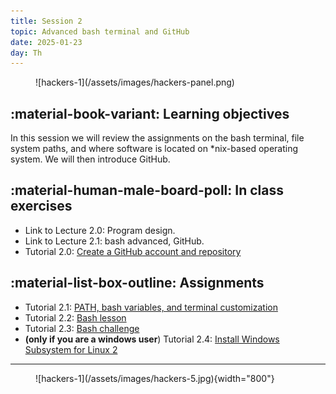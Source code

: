 ```yaml
---
title: Session 2
topic: Advanced bash terminal and GitHub
date: 2025-01-23
day: Th
---
```


<figure markdown="span">
  ![hackers-1](/assets/images/hackers-panel.png)
</figure>

## :material-book-variant: Learning objectives

In this session we will review the assignments on the bash terminal, 
file system paths, and where software is located on \*nix-based operating
system. We will then introduce GitHub.

## :material-human-male-board-poll: In class exercises

- Link to Lecture 2.0: Program design.
- Link to Lecture 2.1: bash advanced, GitHub.
- Tutorial 2.0: [Create a GitHub account and repository](/tutorials/2.0-github)
<!-- https://eaton-lab.org/hack-the-planet/tutorials/2.0-github.html) -->

## :material-list-box-outline: Assignments

- Tutorial 2.1: [PATH, bash variables, and terminal customization](/tutorials/2.1-bash-variables)
- Tutorial 2.2: [Bash lesson](/tutorials/2.2/)
- Tutorial 2.3: [Bash challenge](/tutorials/2.3/)
- **(only if you are a windows user**) Tutorial 2.4: [Install Windows Subsystem for Linux 2](/tutorials/2.4/)

<!-- https://mybinder.org/v2/gh/eaton-lab/hack-the-planet/HEAD?filepath=notebooks">Notebook 2.0</a>: bash assessment</li> -->

--------------------------------

<figure markdown="span">
  ![hackers-1](/assets/images/hackers-5.jpg){width="800"}
</figure>
